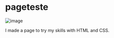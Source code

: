 # pageteste
![image](https://user-images.githubusercontent.com/100453501/172214964-f7709749-1487-44fa-b139-891a61e13c75.png)

I made a page to try my skills with HTML and CSS.
